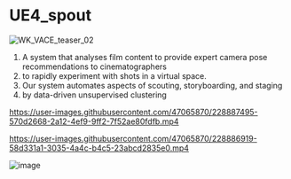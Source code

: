 # UE4_spout
![WK_VACE_teaser_02](https://user-images.githubusercontent.com/47065870/228890751-1b31844f-c711-44d5-b7e1-157d8cdf876c.png)

1) A system that analyses film content to provide expert camera pose recommendations to cinematographers
2) to rapidly experiment with shots in a virtual space.
3) Our system automates aspects of scouting, storyboarding, and staging
4) by data-driven unsupervised clustering


https://user-images.githubusercontent.com/47065870/228887495-570d2668-2a12-4ef9-9ff2-7f52ae80fdfb.mp4





https://user-images.githubusercontent.com/47065870/228886919-58d331a1-3035-4a4c-b4c5-23abcd2835e0.mp4





![image](https://user-images.githubusercontent.com/47065870/173529959-979d7c57-848c-401d-bba6-292bdbf64a77.png)
